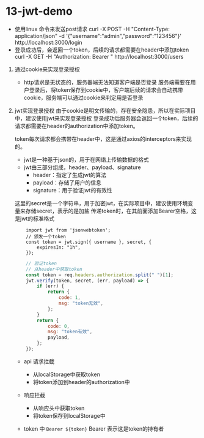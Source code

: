 # 13-jwt-demo
- 使用linux 命令来发送post请求
    curl -X POST -H "Content-Type: application/json" -d '{"username":"admin","password":"123456"}' http://localhost:3000/login
- 登录成功后，会返回一个token，后续的请求都需要在header中添加token
    curl -X GET -H "Authorization: Bearer <token>" http://localhost:3000/users

1. 通过cookie来实现登录授权
    - http请求是无状态的，服务器端无法知道客户端是否登录
        服务端需要在用户登录后，将token保存到cookie中，客户端后续的请求会自动携带cookie，服务端可以通过cookie来判定用是否登录

2. jwt实现登录授权
    由于cookie是明文传输的，存在安全隐患，所以在实际项目中，建议使用jwt来实现登录授权
    登录成功后服务器会返回一个token，后续的请求都需要在header的authorization中添加token。

    token每次请求都会携带在header中，这是通过axios的interceptors来实现的。

    - jwt是一种基于json的，用于在网络上传输数据的格式
    - jwt由三部分组成，header、payload、signature
        - header：指定了生成jwt的算法
        - payload：存储了用户的信息
        - signature：用于验证jwt的有效性

    这里的secret是一个字符串，用于加密jwt，在实际项目中，建议使用环境变量来存储secret，表示的是加盐
    传递token时，在其前面添加Bearer空格，这是jwt的标准格式
    ```JS
        import jwt from 'jsonwebtoken';
        // 颁发一个token
        const token = jwt.sign({ username }, secret, {
            expiresIn: "1h",
        });
    ```

    ```js
        // 验证token
        // 从header中获取token
        const token = req.headers.authorization.split(" ")[1];
        jwt.verify(token, secret, (err, payload) => {
            if (err) {
                return {
                    code: 1,
                    msg: "token无效",
                };
            }
            return {
                code: 0,
                msg: "token有效",
                payload,
            };
        });
    ```

    - api 请求拦截
        - 从localStorage中获取token
        - 将token添加到header的authorization中

    - 响应拦截
        - 从响应头中获取token
        - 将token保存到localStorage中
    - token 中
        `Bearer ${token}` Bearer 表示这是token的持有者

